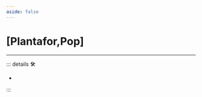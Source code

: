 ```yaml
---
aside: false
---
```

# <py>[<labor>Plantafor</labor>,<motor>Pop</motor>]</py>

---

<!-- =================================================== -->
<!-- =================================================== -->
<!-- =================================================== -->
<!-- =================================================== -->
<!-- =================================================== -->
::: details 🛠

-

:::
